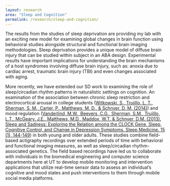 ```yaml
---
layout: research
area: "Sleep and Cognition"
permalink: /research/sleep-and-cognition/
---
```

The results from the studies of sleep deprivation are providing my lab with an exciting new model for examining global changes in brain function using behavioral studies alongside structural and functional brain imaging methodologies. Sleep deprivation provides a unique model of diffuse brain injury that can be studied within subject in an ABA design. Experimental results have important implications for understanding the brain mechanisms of a host syndromes involving diffuse brain injury, such as: anoxia due to cardiac arrest, traumatic brain injury (TBI) and even changes associated with aging. <br>

More recently, we have extended our SD work to examining the role of sleep/circadian rhythm patterns in naturalistic settings on cognition. An examination of the association between chronic sleep restriction and electrocortical arousal in college students ([Witkowski, S., Trujillo, L. T., Sherman, S. M., Carter, P., Matthews, M. D., & Schnyer, D. M. (2014)](https://www.ncbi.nlm.nih.gov/pubmed/25043966)) and mood regulation ([Vanderlind, M.W., Beevers, C.G., Sherman, S.M., Trujillo, L.T., McGeary, J.E., Matthews, M.D., Maddox, W.T. & Schnyer, D.M. (2013). Sleep and Sadness: Exploring the Relation among the CLOCK Gene, Sleep, Cognitive Control, and Change in Depression Symptoms. Sleep Medicine. 15 (1), 144-149](https://www.ncbi.nlm.nih.gov/pubmed/24332565)) in both young and older adults. These studies combine field-based actigraphy recordings over extended periods of time with behavioral and functional imaging measures, as well as sleep/circadian rhythm-associated genetics. The field based recordings have led us to collaborate with individuals in the biomedical engineering and computer science departments here at UT to develop mobile monitoring and intervention applications that utilize real-time sensor data to assess an individual’s cognitive and mood states and push interventions to them through mobile social media platforms.
